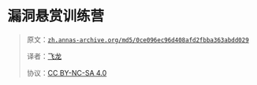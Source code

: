 # 漏洞悬赏训练营

> 原文：[`zh.annas-archive.org/md5/0ce096ec96d408afd2fbba363abdd029`](https://zh.annas-archive.org/md5/0ce096ec96d408afd2fbba363abdd029)
> 
> 译者：[飞龙](https://github.com/wizardforcel)
> 
> 协议：[CC BY-NC-SA 4.0](http://creativecommons.org/licenses/by-nc-sa/4.0/)